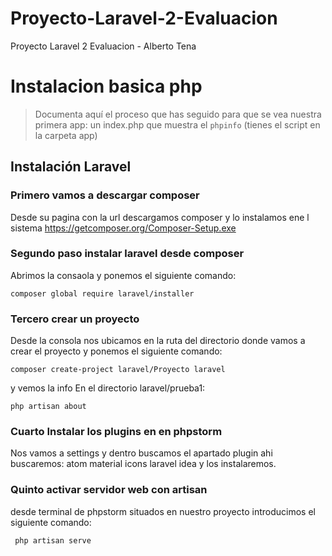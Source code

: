 # Proyecto-Laravel-2-Evaluacion
Proyecto Laravel 2 Evaluacion - Alberto Tena
# Instalacion basica php

> Documenta aquí el proceso que has seguido para que se vea nuestra primera app: un index.php que muestra el `phpinfo` (tienes el script en la carpeta app)




## Instalación Laravel

### Primero vamos a descargar composer
Desde su pagina con la url descargamos composer y lo instalamos ene l sistema
https://getcomposer.org/Composer-Setup.exe

### Segundo paso instalar laravel desde composer
Abrimos la consaola  y ponemos el siguiente comando: 

~~~
composer global require laravel/installer
~~~


### Tercero crear un  proyecto
Desde la consola nos ubicamos en la ruta del directorio donde vamos a crear el proyecto y ponemos el siguiente comando: 

~~~
composer create-project laravel/Proyecto laravel 
~~~

y vemos la info En el directorio laravel/prueba1:

~~~
php artisan about
~~~


### Cuarto Instalar los plugins en  en phpstorm 
Nos vamos a settings y dentro buscamos el apartado plugin ahi buscaremos:
atom material icons
laravel idea
y los instalaremos.


### Quinto activar servidor web con artisan
 desde terminal de phpstorm situados en nuestro proyecto introducimos el siguiente comando:

~~~
 php artisan serve
~~~

